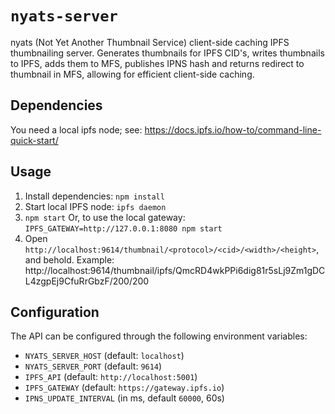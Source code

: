# `nyats-server`

nyats (Not Yet Another Thumbnail Service) client-side caching IPFS thumbnailing server. Generates thumbnails for IPFS CID's, writes thumbnails to IPFS, adds them to MFS, publishes IPNS hash and returns redirect to thumbnail in MFS, allowing for efficient client-side caching.

## Dependencies

You need a local ipfs node; see: https://docs.ipfs.io/how-to/command-line-quick-start/

## Usage

1. Install dependencies: `npm install`
2. Start local IPFS node: `ipfs daemon`
3. `npm start`
   Or, to use the local gateway: `IPFS_GATEWAY=http://127.0.0.1:8080 npm start`
4. Open `http://localhost:9614/thumbnail/<protocol>/<cid>/<width>/<height>`, and behold.
   Example: http://localhost:9614/thumbnail/ipfs/QmcRD4wkPPi6dig81r5sLj9Zm1gDCL4zgpEj9CfuRrGbzF/200/200

## Configuration

The API can be configured through the following environment variables:

- `NYATS_SERVER_HOST` (default: `localhost`)
- `NYATS_SERVER_PORT` (default: `9614`)
- `IPFS_API` (default: `http://localhost:5001`)
- `IPFS_GATEWAY` (default: `https://gateway.ipfs.io`)
- `IPNS_UPDATE_INTERVAL` (in ms, default `60000`, 60s)
